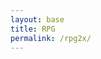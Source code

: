 ```yaml
---
layout: base
title: RPG
permalink: /rpg2x/
---
```


<canvas id='gameCanvas'></canvas>

<script type="module">
    import GameControl from '{{site.baseurl}}/assets/js/rpg2x/GameControl.js';

    // Background data
    const image_src = "{{site.baseurl}}/images/rpg/bg.jpg";
    const image_data = {
        pixels: {height: 1080, width: 1920}
    };
    const image = {src: image_src, data: image_data};

    // Sprite data
    const sprite_src = "{{site.baseurl}}/images/rpg/cursor.png";
    const sprite_data = {
        SCALE_FACTOR: 10,
        STEP_FACTOR: 1000,
        ANIMATION_RATE: 50,
        pixels: {height: 80, width: 80},
        //orientation: {rows: 1, columns: 4 },
        //down: {row: 0, start: 0, columns: 3 },
        //left: {row: 1, start: 0, columns: 1 },
        //right: {row: 1, start: 0, columns: 4 },
        //up: {row: 1, start: 0, columns: 2 },
    };
    const sprite = {src: sprite_src, data: sprite_data};

    // Assets for game
    //const assets = {}
    //const assets = {image: image}
    //const assets = {sprite: sprite}
    const assets = {image: image, sprite: sprite}

    // Start game engine
    GameControl.start(assets);
</script>
